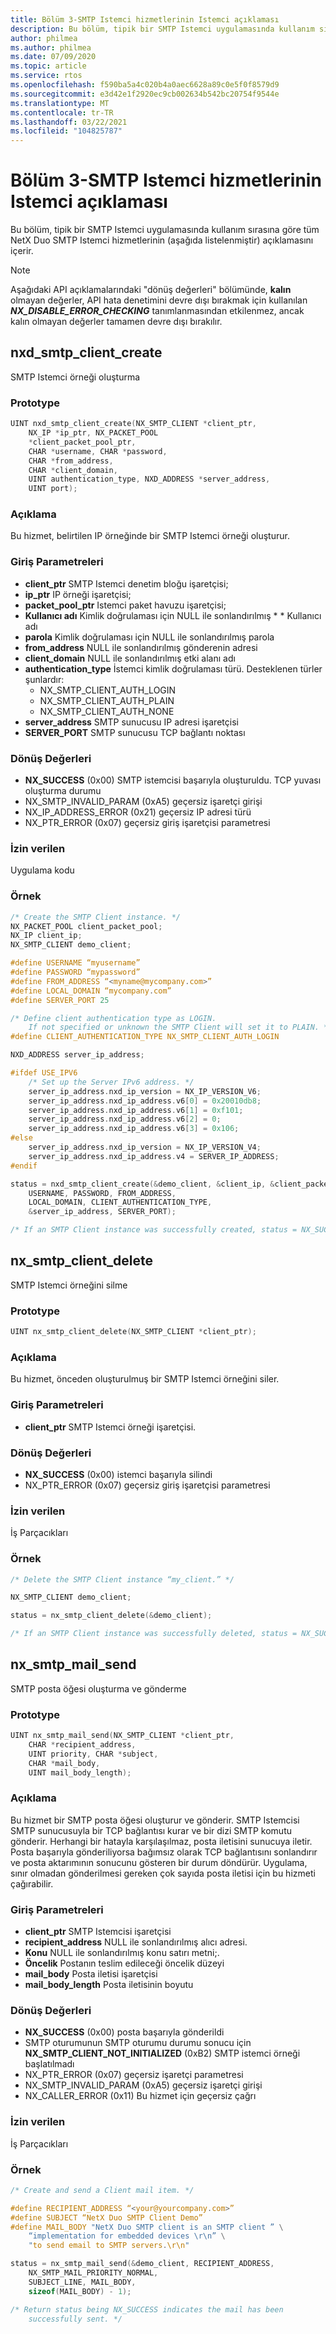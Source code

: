 ```yaml
---
title: Bölüm 3-SMTP Istemci hizmetlerinin Istemci açıklaması
description: Bu bölüm, tipik bir SMTP Istemci uygulamasında kullanım sırasına göre tüm NetX Duo SMTP Istemci hizmetlerinin (aşağıda listelenmiştir) açıklamasını içerir.
author: philmea
ms.author: philmea
ms.date: 07/09/2020
ms.topic: article
ms.service: rtos
ms.openlocfilehash: f590ba5a4c020b4a0aec6628a89c0e5f0f8579d9
ms.sourcegitcommit: e3d42e1f2920ec9cb002634b542bc20754f9544e
ms.translationtype: MT
ms.contentlocale: tr-TR
ms.lasthandoff: 03/22/2021
ms.locfileid: "104825787"
---
```

# <a name="chapter-3---client-description-of-smtp-client-services"></a>Bölüm 3-SMTP Istemci hizmetlerinin Istemci açıklaması

Bu bölüm, tipik bir SMTP Istemci uygulamasında kullanım sırasına göre tüm NetX Duo SMTP Istemci hizmetlerinin (aşağıda listelenmiştir) açıklamasını içerir.

> [!NOTE]
> Aşağıdaki API açıklamalarındaki "dönüş değerleri" bölümünde, **kalın** olmayan değerler, API hata denetimini devre dışı bırakmak için kullanılan **_NX_DISABLE_ERROR_CHECKING_** tanımlanmasından etkilenmez, ancak kalın olmayan değerler tamamen devre dışı bırakılır.

## <a name="nxd_smtp_client_create"></a>nxd_smtp_client_create

SMTP Istemci örneği oluşturma

### <a name="prototype"></a>Prototype

```C
UINT nxd_smtp_client_create(NX_SMTP_CLIENT *client_ptr,
    NX_IP *ip_ptr, NX_PACKET_POOL
    *client_packet_pool_ptr,
    CHAR *username, CHAR *password,
    CHAR *from_address,
    CHAR *client_domain,
    UINT authentication_type, NXD_ADDRESS *server_address,
    UINT port);
```

### <a name="description"></a>Açıklama

Bu hizmet, belirtilen IP örneğinde bir SMTP Istemci örneği oluşturur.

### <a name="input-parameters"></a>Giriş Parametreleri

- **client_ptr** SMTP Istemci denetim bloğu işaretçisi;
- **ip_ptr** IP örneği işaretçisi;
- **packet_pool_ptr** Istemci paket havuzu işaretçisi;
- **Kullanıcı adı** Kimlik doğrulaması için NULL ile sonlandırılmış * * Kullanıcı adı
- **parola** Kimlik doğrulaması için NULL ile sonlandırılmış parola
- **from_address** NULL ile sonlandırılmış gönderenin adresi
- **client_domain** NULL ile sonlandırılmış etki alanı adı
- **authentication_type** İstemci kimlik doğrulaması türü. Desteklenen türler şunlardır:
  - NX_SMTP_CLIENT_AUTH_LOGIN
  - NX_SMTP_CLIENT_AUTH_PLAIN
  - NX_SMTP_CLIENT_AUTH_NONE
- **server_address** SMTP sunucusu IP adresi işaretçisi
- **SERVER_PORT** SMTP sunucusu TCP bağlantı noktası

### <a name="return-values"></a>Dönüş Değerleri

- **NX_SUCCESS** (0x00) SMTP istemcisi başarıyla oluşturuldu. TCP yuvası oluşturma durumu
- NX_SMTP_INVALID_PARAM (0xA5) geçersiz işaretçi girişi
- NX_IP_ADDRESS_ERROR (0x21) geçersiz IP adresi türü
- NX_PTR_ERROR (0x07) geçersiz giriş işaretçisi parametresi

### <a name="allowed-from"></a>İzin verilen

Uygulama kodu

### <a name="example"></a>Örnek

```C
/* Create the SMTP Client instance. */
NX_PACKET_POOL client_packet_pool;
NX_IP client_ip;
NX_SMTP_CLIENT demo_client;

#define USERNAME “myusername”
#define PASSWORD “mypassword”
#define FROM_ADDRESS “<myname@mycompany.com>”
#define LOCAL_DOMAIN “mycompany.com”
#define SERVER_PORT 25

/* Define client authentication type as LOGIN. 
    If not specified or unknown the SMTP Client will set it to PLAIN. */
#define CLIENT_AUTHENTICATION_TYPE NX_SMTP_CLIENT_AUTH_LOGIN

NXD_ADDRESS server_ip_address;

#ifdef USE_IPV6
    /* Set up the Server IPv6 address. */
    server_ip_address.nxd_ip_version = NX_IP_VERSION_V6;
    server_ip_address.nxd_ip_address.v6[0] = 0x20010db8;
    server_ip_address.nxd_ip_address.v6[1] = 0xf101;
    server_ip_address.nxd_ip_address.v6[2] = 0;
    server_ip_address.nxd_ip_address.v6[3] = 0x106;
#else
    server_ip_address.nxd_ip_version = NX_IP_VERSION_V4;
    server_ip_address.nxd_ip_address.v4 = SERVER_IP_ADDRESS;
#endif

status = nxd_smtp_client_create(&demo_client, &client_ip, &client_packet_pool,
    USERNAME, PASSWORD, FROM_ADDRESS,
    LOCAL_DOMAIN, CLIENT_AUTHENTICATION_TYPE,
    &server_ip_address, SERVER_PORT);

/* If an SMTP Client instance was successfully created, status = NX_SUCCESS. */
```

## <a name="nx_smtp_client_delete"></a>nx_smtp_client_delete

SMTP Istemci örneğini silme

### <a name="prototype"></a>Prototype

```C
UINT nx_smtp_client_delete(NX_SMTP_CLIENT *client_ptr);
```

### <a name="description"></a>Açıklama

Bu hizmet, önceden oluşturulmuş bir SMTP Istemci örneğini siler.

### <a name="input-parameters"></a>Giriş Parametreleri

- **client_ptr** SMTP Istemci örneği işaretçisi.

### <a name="return-values"></a>Dönüş Değerleri

- **NX_SUCCESS** (0x00) istemci başarıyla silindi
- NX_PTR_ERROR (0x07) geçersiz giriş işaretçisi parametresi

### <a name="allowed-from"></a>İzin verilen

İş Parçacıkları

### <a name="example"></a>Örnek

```C
/* Delete the SMTP Client instance “my_client.” */

NX_SMTP_CLIENT demo_client;

status = nx_smtp_client_delete(&demo_client);

/* If an SMTP Client instance was successfully deleted, status = NX_SUCCESS. */
```

## <a name="nx_smtp_mail_send"></a>nx_smtp_mail_send

SMTP posta öğesi oluşturma ve gönderme

### <a name="prototype"></a>Prototype

```C
UINT nx_smtp_mail_send(NX_SMTP_CLIENT *client_ptr,
    CHAR *recipient_address,
    UINT priority, CHAR *subject,
    CHAR *mail_body,
    UINT mail_body_length);
```

### <a name="description"></a>Açıklama

Bu hizmet bir SMTP posta öğesi oluşturur ve gönderir. SMTP Istemcisi SMTP sunucusuyla bir TCP bağlantısı kurar ve bir dizi SMTP komutu gönderir. Herhangi bir hatayla karşılaşılmaz, posta iletisini sunucuya iletir. Posta başarıyla gönderiliyorsa bağımsız olarak TCP bağlantısını sonlandırır ve posta aktarımının sonucunu gösteren bir durum döndürür. Uygulama, sınır olmadan gönderilmesi gereken çok sayıda posta iletisi için bu hizmeti çağırabilir.

### <a name="input-parameters"></a>Giriş Parametreleri

- **client_ptr** SMTP Istemcisi işaretçisi
- **recipient_address** NULL ile sonlandırılmış alıcı adresi.
- **Konu** NULL ile sonlandırılmış konu satırı metni;.
- **Öncelik** Postanın teslim edileceği öncelik düzeyi
- **mail_body** Posta iletisi işaretçisi
- **mail_body_length** Posta iletisinin boyutu

### <a name="return-values"></a>Dönüş Değerleri

- **NX_SUCCESS** (0x00) posta başarıyla gönderildi
- SMTP oturumunun SMTP oturumu durumu sonucu için **NX_SMTP_CLIENT_NOT_INITIALIZED** (0xB2) SMTP istemci örneği başlatılmadı
- NX_PTR_ERROR (0x07) geçersiz işaretçi parametresi
- NX_SMTP_INVALID_PARAM (0xA5) geçersiz işaretçi girişi
- NX_CALLER_ERROR (0x11) Bu hizmet için geçersiz çağrı

### <a name="allowed-from"></a>İzin verilen

İş Parçacıkları

### <a name="example"></a>Örnek

```C
/* Create and send a Client mail item. */

#define RECIPIENT_ADDRESS “<your@yourcompany.com>”
#define SUBJECT “NetX Duo SMTP Client Demo”
#define MAIL_BODY "NetX Duo SMTP client is an SMTP client ” \
    “implementation for embedded devices \r\n” \
    "to send email to SMTP servers.\r\n"

status = nx_smtp_mail_send(&demo_client, RECIPIENT_ADDRESS,
    NX_SMTP_MAIL_PRIORITY_NORMAL,
    SUBJECT_LINE, MAIL_BODY,
    sizeof(MAIL_BODY) - 1);

/* Return status being NX_SUCCESS indicates the mail has been
    successfully sent. */
```

